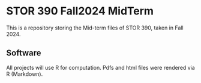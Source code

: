 # STOR 390 Fall2024 MidTerm
This is a repository storing the Mid-term files of STOR 390, taken in Fall 2024.

## Software
All projects will use R for computation. Pdfs and html files were rendered via R (Markdown).

